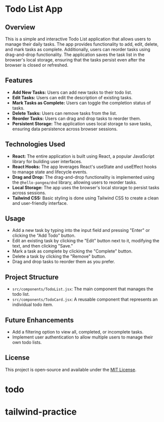 # Todo List App

## Overview

This is a simple and interactive Todo List application that allows users to manage their daily tasks. The app provides functionality to add, edit, delete, and mark tasks as complete. Additionally, users can reorder tasks using drag-and-drop functionality. The application saves the task list in the browser's local storage, ensuring that the tasks persist even after the browser is closed or refreshed.

## Features

- **Add New Tasks:** Users can add new tasks to their todo list.
- **Edit Tasks:** Users can edit the description of existing tasks.
- **Mark Tasks as Complete:** Users can toggle the completion status of tasks.
- **Delete Tasks:** Users can remove tasks from the list.
- **Reorder Tasks:** Users can drag and drop tasks to reorder them.
- **Persistent Storage:** The application uses local storage to save tasks, ensuring data persistence across browser sessions.

## Technologies Used

- **React:** The entire application is built using React, a popular JavaScript library for building user interfaces.
- **React Hooks:** The app leverages React's useState and useEffect hooks to manage state and lifecycle events.
- **Drag and Drop:** The drag-and-drop functionality is implemented using the `@hello-pangea/dnd` library, allowing users to reorder tasks.
- **Local Storage:** The app uses the browser's local storage to persist tasks across sessions.
- **Tailwind CSS:** Basic styling is done using Tailwind CSS to create a clean and user-friendly interface.

## Usage

- Add a new task by typing into the input field and pressing "Enter" or clicking the "Add Todo" button.
- Edit an existing task by clicking the "Edit" button next to it, modifying the text, and then clicking "Save."
- Mark a task as complete by clicking the "Complete" button.
- Delete a task by clicking the "Remove" button.
- Drag and drop tasks to reorder them as you prefer.

## Project Structure

- `src/components/TodoList.jsx`: The main component that manages the todo list.
- `src/components/TodoCard.jsx`: A reusable component that represents an individual todo item.

## Future Enhancements

- Add a filtering option to view all, completed, or incomplete tasks.
- Implement user authentication to allow multiple users to manage their own todo lists.

## License

This project is open-source and available under the [MIT License](LICENSE).
# todo
# tailwind-practice
